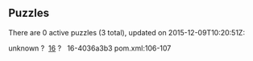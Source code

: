 ## Puzzles

There are 0 active puzzles (3 total), updated on 2015-12-09T10:20:51Z:

unknown ?
&nbsp;[16](https://github.com/jcabi/jcabi-manifests/issues/16) ?
&nbsp;&nbsp;16-4036a3b3 pom.xml:106-107

